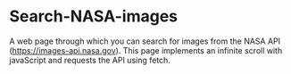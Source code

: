 # Search-NASA-images
A web page through which you can search for images from the NASA API (https://images-api.nasa.gov). This page implements an infinite scroll with javaScript and requests the API using fetch.
